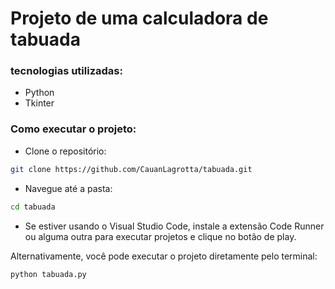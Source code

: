 # Projeto de uma calculadora de tabuada

### tecnologias utilizadas:
- Python
- Tkinter

### Como executar o projeto:
- Clone o repositório:
```bash
git clone https://github.com/CauanLagrotta/tabuada.git
```

- Navegue até a pasta:
```bash
cd tabuada
```

- Se estiver usando o Visual Studio Code, instale a extensão Code Runner ou alguma outra para executar projetos e clique no botão de play.

Alternativamente, você pode executar o projeto diretamente pelo terminal:
```bash
python tabuada.py
```